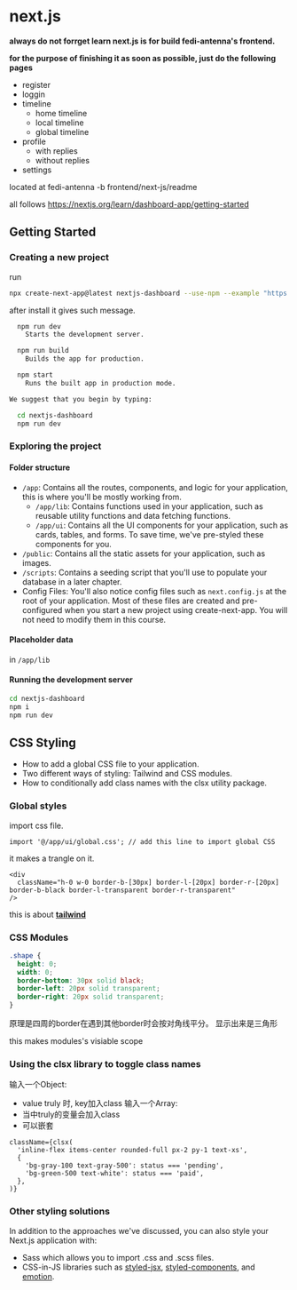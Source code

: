 # next.js

**always do not forrget learn next.js is for build fedi-antenna's frontend.**

**for the purpose of finishing it as soon as possible, just do the following pages**
- register
- loggin
- timeline
  - home timeline
  - local timeline
  - global timeline
- profile
  - with replies
  - without replies
- settings

located at fedi-antenna -b frontend/next-js/readme

all follows https://nextjs.org/learn/dashboard-app/getting-started

## Getting Started

### Creating a new project

run
```sh
npx create-next-app@latest nextjs-dashboard --use-npm --example "https://github.com/vercel/next-learn/tree/main/dashboard/starter-example"
```

after install it gives such message. 
```sh
  npm run dev
    Starts the development server.

  npm run build
    Builds the app for production.

  npm start
    Runs the built app in production mode.

We suggest that you begin by typing:

  cd nextjs-dashboard
  npm run dev
```

### Exploring the project

#### Folder structure

- `/app`: Contains all the routes, components, and logic for your application, this is where you'll be mostly working from.
  - `/app/lib`: Contains functions used in your application, such as reusable utility functions and data fetching functions.
   - `/app/ui`: Contains all the UI components for your application, such as cards, tables, and forms. To save time, we've pre-styled these components for you.
- `/public`: Contains all the static assets for your application, such as images.
- `/scripts`: Contains a seeding script that you'll use to populate your database in a later chapter.
- Config Files: You'll also notice config files such as `next.config.js` at the root of your application. Most of these files are created and pre-configured when you start a new project using create-next-app. You will not need to modify them in this course.

#### Placeholder data
in `/app/lib`

#### Running the development server
```sh
cd nextjs-dashboard
npm i
npm run dev
```

## CSS Styling

- How to add a global CSS file to your application.
- Two different ways of styling: Tailwind and CSS modules.
- How to conditionally add class names with the clsx utility package.

### Global styles
import css file.
```tsx
import '@/app/ui/global.css'; // add this line to import global CSS
```

it makes a trangle on it.
```tsx
<div
  className="h-0 w-0 border-b-[30px] border-l-[20px] border-r-[20px] border-b-black border-l-transparent border-r-transparent"
/>
```
this is about **[tailwind](https://tailwindcss.com/)**

### CSS Modules

```css
.shape {
  height: 0;
  width: 0;
  border-bottom: 30px solid black;
  border-left: 20px solid transparent;
  border-right: 20px solid transparent;
}
```
原理是四周的border在遇到其他border时会按对角线平分。
显示出来是三角形

this makes modules's visiable scope

### Using the clsx library to toggle class names

输入一个Object:
- value truly 时, key加入class
输入一个Array:
- 当中truly的变量会加入class
- 可以嵌套
```tsx
className={clsx(
  'inline-flex items-center rounded-full px-2 py-1 text-xs',
  {
    'bg-gray-100 text-gray-500': status === 'pending',
    'bg-green-500 text-white': status === 'paid',
  },
)}
```
### Other styling solutions
In addition to the approaches we've discussed, you can also style your Next.js application with:
- Sass which allows you to import .css and .scss files.
- CSS-in-JS libraries such as [styled-jsx](https://github.com/vercel/styled-jsx), [styled-components](https://github.com/vercel/next.js/tree/canary/examples/with-styled-components), and [emotion](https://github.com/vercel/next.js/tree/canary/examples/with-emotion).

